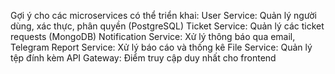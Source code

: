 Gợi ý cho các microservices có thể triển khai:
User Service: Quản lý người dùng, xác thực, phân quyền (PostgreSQL)
Ticket Service: Quản lý các ticket requests (MongoDB)
Notification Service: Xử lý thông báo qua email, Telegram
Report Service: Xử lý báo cáo và thống kê
File Service: Quản lý tệp đính kèm
API Gateway: Điểm truy cập duy nhất cho frontend